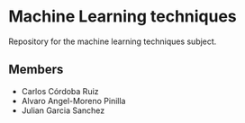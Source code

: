 # Machine Learning techniques
Repository for the machine learning techniques subject.

## Members
* Carlos Córdoba Ruiz
* Alvaro Angel-Moreno Pinilla
* Julian Garcia Sanchez
